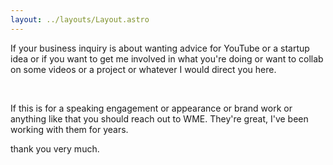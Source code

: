 ```yaml
---
layout: ../layouts/Layout.astro
---
```



If your business inquiry is about wanting advice for YouTube or a startup idea or if you want to get me involved in what you're doing or want to collab on some videos or a project or whatever I would direct you here.

​

If this is for a speaking engagement or appearance or brand work or anything like that you should reach out to WME.  They're great, I've been working with them for years.

 

thank you very much.
